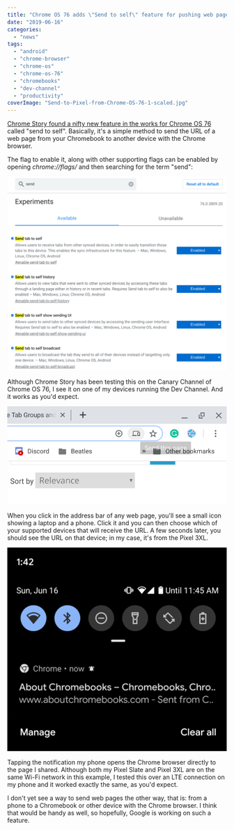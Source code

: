 ```yaml
---
title: "Chrome OS 76 adds \"Send to self\" feature for pushing web pages to your other devices"
date: "2019-06-16"
categories: 
  - "news"
tags: 
  - "android"
  - "chrome-browser"
  - "chrome-os"
  - "chrome-os-76"
  - "chromebooks"
  - "dev-channel"
  - "productivity"
coverImage: "Send-to-Pixel-from-Chrome-OS-76-1-scaled.jpg"
---
```


[Chrome Story found a nifty new feature in the works for Chrome OS 76](https://www.chromestory.com/2019/06/update-tab-group-send-to-self/) called "send to self". Basically, it's a simple method to send the URL of a web page from your Chromebook to another device with the Chrome browser.

The flag to enable it, along with other supporting flags can be enabled by opening _chrome://flags/_ and then searching for the term "send":

![](images/send-to-self-flags-1024x903.png)

Although Chrome Story has been testing this on the Canary Channel of Chrome OS 76, I see it on one of my devices running the Dev Channel. And it works as you'd expect.

![](images/Send-to-page-icon.png)

When you click in the address bar of any web page, you'll see a small icon showing a laptop and a phone. Click it and you can then choose which of your supported devices that will receive the URL. A few seconds later, you should see the URL on that device; in my case, it's from the Pixel 3XL.

![](images/Send-to-device-Pixel-notification-1024x949.png)

Tapping the notification my phone opens the Chrome browser directly to the page I shared. Although both my Pixel Slate and Pixel 3XL are on the same Wi-Fi network in this example, I tested this over an LTE connection on my phone and it worked exactly the same, as you'd expect.

I don't yet see a way to send web pages the other way, that is: from a phone to a Chromebook or other device with the Chrome browser. I think that would be handy as well, so hopefully, Google is working on such a feature.
